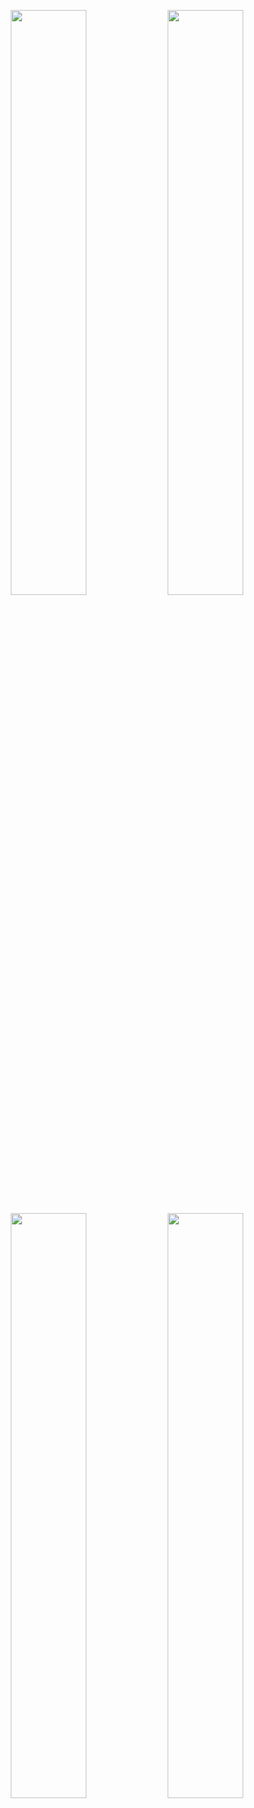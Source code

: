 <p align="center">
  <img src="https://github.com/MohamedAdel02/Football-Game/assets/87972829/65854356-205a-4b8f-b631-891a3385e357" width="49%" />
  <img src="https://github.com/MohamedAdel02/Football-Game/assets/87972829/0adea1b2-a00e-4ff0-bb7a-444c8ad01272" width="49%" /> 
</p>
<p align="center">
  <img src="https://github.com/MohamedAdel02/Football-Game/assets/87972829/350c369b-55fa-43c7-aa48-8407eb65b34f" width="49%" />
  <img src="https://github.com/MohamedAdel02/Football-Game/assets/87972829/5678a12a-a3e0-4655-9cdb-3672a675c2c6" width="49%" /> 
</p>
